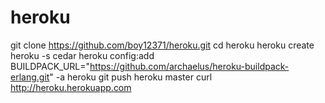 heroku
======
git clone https://github.com/boy12371/heroku.git
cd heroku
heroku create heroku -s cedar
heroku config:add BUILDPACK_URL="https://github.com/archaelus/heroku-buildpack-erlang.git" -a heroku
git push heroku master
curl http://heroku.herokuapp.com
